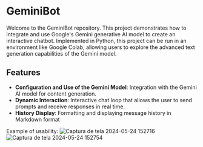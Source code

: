# GeminiBot

Welcome to the GeminiBot repository. This project demonstrates how to integrate and use Google's Gemini generative AI model to create an interactive chatbot.
Implemented in Python, this project can be run in an environment like Google Colab, allowing users to explore the advanced text generation capabilities of the Gemini model.

## Features

- **Configuration and Use of the Gemini Model**: Integration with the Gemini AI model for content generation.
- **Dynamic Interaction**: Interactive chat loop that allows the user to send prompts and receive responses in real time.
- **History Display**: Formatting and displaying message history in Markdown format



Example of usability:
![Captura de tela 2024-05-24 152716](https://github.com/Kaio-0708/GeminiBot/assets/123708201/953e4ba2-2112-444b-a867-d03234397572)
![Captura de tela 2024-05-24 152754](https://github.com/Kaio-0708/GeminiBot/assets/123708201/fcfd1633-6656-4f4e-b765-4ab5c4837c4c)

